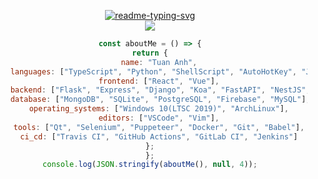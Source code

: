 <center>
    <p align="center">
        <a href="#">
            <img src="https://readme-typing-svg.herokuapp.com?font=Rubik+Doodle+Shadow&amp;pause=1000&amp;color=6272A4&amp;center=true&amp;random=false&amp;width=435&amp;lines=Welcome+to+Ta+Tuan+Anh's+profile!"
                alt="readme-typing-svg">
            <br>
        </a>
        <a href="#">
            <img
                src="https://github-profile-trophy.vercel.app/?username=tripleseven190504&theme=dracula&title=Joined2020,MultiLanguage,Experience&column=3">
        </a>
    </p>

``` javascript
const aboutMe = () => {
return {
    name: "Tuan Anh",
    languages: ["TypeScript", "Python", "ShellScript", "AutoHotKey", "JavaScript", "Ruby", "Go", "Rust"],
    frontend: ["React", "Vue"],
    backend: ["Flask", "Express", "Django", "Koa", "FastAPI", "NestJS", "Ruby on Rails"],
    database: ["MongoDB", "SQLite", "PostgreSQL", "Firebase", "MySQL"],
    operating_systems: ["Windows 10(LTSC 2019)", "ArchLinux"],
    editors: ["VSCode", "Vim"],
    tools: ["Qt", "Selenium", "Puppeteer", "Docker", "Git", "Babel"],
    ci_cd: ["Travis CI", "GitHub Actions", "GitLab CI", "Jenkins"]
};
};
console.log(JSON.stringify(aboutMe(), null, 4));
```

</center>
